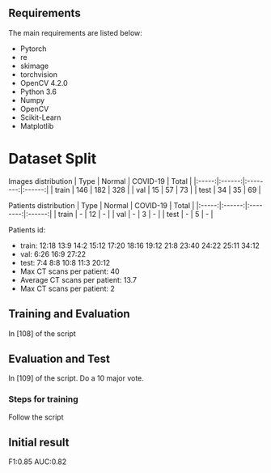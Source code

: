 ## Requirements

The main requirements are listed below:

* Pytorch
* re
* skimage
* torchvision
* OpenCV 4.2.0
* Python 3.6
* Numpy
* OpenCV
* Scikit-Learn
* Matplotlib


# Dataset Split
Images distribution
|  Type | Normal | COVID-19 |  Total |
|:-----:|:------:|:--------:|:------:|
| train |  146   |    182   |   328  |
|  val  |   15   |     57   |    73  |
|  test |   34   |     35   |    69  |

Patients distribution
|  Type | Normal | COVID-19 |  Total |
|:-----:|:------:|:--------:|:------:|
| train |    -   |     12   |    -   |
|  val  |    -   |      3   |    -   |
|  test |    -   |      5   |    -   |

Patients id:
* train: 12:18  13:9  14:2  15:12  17:20  18:16  19:12  21:8  23:40  24:22  25:11  34:12
* val: 6:26  16:9  27:22 
* test: 7:4  8:8  10:8  11:3  20:12
* Max CT scans per patient: 40
* Average CT scans per patient: 13.7
* Max CT scans per patient: 2




## Training and Evaluation
   In [108] of the script

## Evaluation and Test
   In [109] of the script. Do a 10 major vote.

### Steps for training
   Follow the script

## Initial result
   F1:0.85 AUC:0.82
